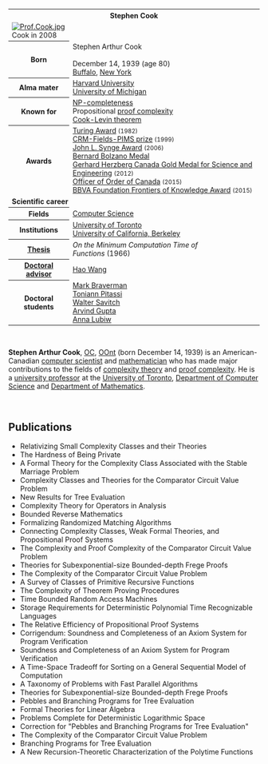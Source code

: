 <table class="infobox biography vcard">
<tbody>
<tr>
<th colspan="2">
<div class="fn">Stephen Cook</div>
</th>
</tr>
<tr>
<td colspan="2"><a class="image" href="220px-Prof.Cook.jpg"><img src="220px-Prof.Cook.jpg" srcset="220px-Prof.Cook.jpg" alt="Prof.Cook.jpg" width="220" height="266" data-file-width="1002" data-file-height="1211" /></a>
<div>Cook in 2008</div>
</td>
</tr>
<tr>
<th scope="row">Born</th>
<td>
<div class="nickname">Stephen Arthur Cook</div>
<br />December 14, 1939<span class="noprint ForceAgeToShow">&nbsp;(age&nbsp;80)</span><br />
<div class="birthplace"><a title="Buffalo, New York" href="https://en.wikipedia.org/wiki/Buffalo,_New_York">Buffalo</a>,&nbsp;<a title="New York (state)" href="https://en.wikipedia.org/wiki/New_York_(state)">New York</a></div>
</td>
</tr>
<tr>
<th scope="row">Alma&nbsp;mater</th>
<td><a title="Harvard University" href="https://en.wikipedia.org/wiki/Harvard_University">Harvard University</a><br /><a title="University of Michigan" href="https://en.wikipedia.org/wiki/University_of_Michigan">University of Michigan</a></td>
</tr>
<tr>
<th scope="row">Known&nbsp;for</th>
<td><a class="mw-redirect" title="NP-complete" href="https://en.wikipedia.org/wiki/NP-complete">NP-completeness</a><br />Propositional&nbsp;<a title="Proof complexity" href="https://en.wikipedia.org/wiki/Proof_complexity">proof complexity</a><br /><a class="mw-redirect" title="Cook-Levin theorem" href="https://en.wikipedia.org/wiki/Cook-Levin_theorem">Cook-Levin theorem</a></td>
</tr>
<tr>
<th scope="row">Awards</th>
<td><a title="Turing Award" href="https://en.wikipedia.org/wiki/Turing_Award">Turing Award</a>&nbsp;<small>(1982)</small><br /><a title="CRM-Fields-PIMS prize" href="https://en.wikipedia.org/wiki/CRM-Fields-PIMS_prize">CRM-Fields-PIMS prize</a>&nbsp;<small>(1999)</small><br /><a title="John L. Synge Award" href="https://en.wikipedia.org/wiki/John_L._Synge_Award">John L. Synge Award</a>&nbsp;<small>(2006)</small><br /><a class="new" title="Bernard Bolzano Medal (page does not exist)" href="https://en.wikipedia.org/w/index.php?title=Bernard_Bolzano_Medal&amp;action=edit&amp;redlink=1">Bernard Bolzano Medal</a><br /><a title="Gerhard Herzberg Canada Gold Medal for Science and Engineering" href="https://en.wikipedia.org/wiki/Gerhard_Herzberg_Canada_Gold_Medal_for_Science_and_Engineering">Gerhard Herzberg Canada Gold Medal for Science and Engineering</a>&nbsp;<small>(2012)</small><br /><a title="Order of Canada" href="https://en.wikipedia.org/wiki/Order_of_Canada">Officer of Order of Canada</a>&nbsp;<small>(2015)</small><br /><a class="mw-redirect" title="BBVA Foundation Frontiers of Knowledge Award" href="https://en.wikipedia.org/wiki/BBVA_Foundation_Frontiers_of_Knowledge_Award">BBVA Foundation Frontiers of Knowledge Award</a>&nbsp;<small>(2015)</small></td>
</tr>
<tr>
<td colspan="2"><strong>Scientific career</strong></td>
</tr>
<tr>
<th scope="row">Fields</th>
<td class="category"><a class="mw-redirect" title="Computer Science" href="https://en.wikipedia.org/wiki/Computer_Science">Computer Science</a></td>
</tr>
<tr>
<th scope="row">Institutions</th>
<td><a title="University of Toronto" href="https://en.wikipedia.org/wiki/University_of_Toronto">University of Toronto</a><br /><a title="University of California, Berkeley" href="https://en.wikipedia.org/wiki/University_of_California,_Berkeley">University of California, Berkeley</a></td>
</tr>
<tr>
<th scope="row"><a title="Thesis" href="https://en.wikipedia.org/wiki/Thesis">Thesis</a></th>
<td><em>On the Minimum Computation Time of Functions</em>&nbsp;(1966)</td>
</tr>
<tr>
<th scope="row"><a title="Doctoral advisor" href="https://en.wikipedia.org/wiki/Doctoral_advisor">Doctoral advisor</a></th>
<td><a title="Hao Wang (academic)" href="https://en.wikipedia.org/wiki/Hao_Wang_(academic)">Hao Wang</a></td>
</tr>
<tr>
<th scope="row">Doctoral students</th>
<td><a title="Mark Braverman (mathematician)" href="https://en.wikipedia.org/wiki/Mark_Braverman_(mathematician)">Mark Braverman</a><br /><a title="Toniann Pitassi" href="https://en.wikipedia.org/wiki/Toniann_Pitassi">Toniann Pitassi</a><br /><a title="Walter Savitch" href="https://en.wikipedia.org/wiki/Walter_Savitch">Walter Savitch</a><br /><a class="mw-redirect" title="Arvind Gupta (academic)" href="https://en.wikipedia.org/wiki/Arvind_Gupta_(academic)">Arvind Gupta</a><br /><a title="Anna Lubiw" href="https://en.wikipedia.org/wiki/Anna_Lubiw">Anna Lubiw</a></td>
</tr>
</tbody>
</table>
</br>
<p><strong>Stephen Arthur Cook</strong>,&nbsp;<span class="noexcerpt nowraplinks"><a title="Order of Canada" href="https://en.wikipedia.org/wiki/Order_of_Canada">OC</a>,&nbsp;<a title="Order of Ontario" href="https://en.wikipedia.org/wiki/Order_of_Ontario">OOnt</a></span>&nbsp;(born December 14, 1939) is an American-Canadian&nbsp;<a title="Computer science" href="https://en.wikipedia.org/wiki/Computer_science">computer scientist</a>&nbsp;and&nbsp;<a title="Mathematics" href="https://en.wikipedia.org/wiki/Mathematics">mathematician</a>&nbsp;who has made major contributions to the fields of&nbsp;<a title="Computational complexity theory" href="https://en.wikipedia.org/wiki/Computational_complexity_theory">complexity theory</a>&nbsp;and&nbsp;<a title="Proof complexity" href="https://en.wikipedia.org/wiki/Proof_complexity">proof complexity</a>. He is a&nbsp;<a class="mw-redirect" title="University professor" href="https://en.wikipedia.org/wiki/University_professor">university professor</a>&nbsp;at the&nbsp;<a title="University of Toronto" href="https://en.wikipedia.org/wiki/University_of_Toronto">University of Toronto</a>,&nbsp;<a class="mw-redirect" title="Department of Computer Science (University of Toronto)" href="https://en.wikipedia.org/wiki/Department_of_Computer_Science_(University_of_Toronto)">Department of Computer Science</a>&nbsp;and&nbsp;<a title="University of Toronto Department of Mathematics" href="https://en.wikipedia.org/wiki/University_of_Toronto_Department_of_Mathematics">Department of Mathematics</a>.</p>

</br>

<h2> Publications </h2>

<ul>

 <li><a target="_blank" href="https://github.com/manjunath5496/Stephen-A-Cook-Publications/blob/master/scook(1).pdf" style="text-decoration:none;">Relativizing Small Complexity Classes and their Theories</a></li>


 <li><a target="_blank" href="https://github.com/manjunath5496/Stephen-A-Cook-Publications/blob/master/scook(2).pdf" style="text-decoration:none;">The Hardness of Being Private</a></li>

<li><a target="_blank" href="https://github.com/manjunath5496/Stephen-A-Cook-Publications/blob/master/scook(3).pdf" style="text-decoration:none;">A Formal Theory for the Complexity Class Associated with the Stable Marriage Problem</a></li>
 <li><a target="_blank" href="https://github.com/manjunath5496/Stephen-A-Cook-Publications/blob/master/scook(4).pdf" style="text-decoration:none;">Complexity Classes and Theories for the Comparator Circuit Value Problem</a></li>                              
<li><a target="_blank" href="https://github.com/manjunath5496/Stephen-A-Cook-Publications/blob/master/scook(5).pdf" style="text-decoration:none;">New Results for Tree Evaluation</a></li>
<li><a target="_blank" href="https://github.com/manjunath5496/Stephen-A-Cook-Publications/blob/master/scook(6).pdf" style="text-decoration:none;">Complexity Theory for Operators in Analysis</a></li>
 <li><a target="_blank" href="https://github.com/manjunath5496/Stephen-A-Cook-Publications/blob/master/scook(7).pdf" style="text-decoration:none;">Bounded Reverse Mathematics</a></li>

 <li><a target="_blank" href="https://github.com/manjunath5496/Stephen-A-Cook-Publications/blob/master/scook(8).pdf" style="text-decoration:none;"> Formalizing Randomized Matching Algorithms</a></li>
   <li><a target="_blank" href="https://github.com/manjunath5496/Stephen-A-Cook-Publications/blob/master/scook(9).pdf" style="text-decoration:none;">Connecting Complexity Classes, Weak Formal Theories, and Propositional Proof Systems</a></li>
  
   
 <li><a target="_blank" href="https://github.com/manjunath5496/Stephen-A-Cook-Publications/blob/master/scook(10).pdf" style="text-decoration:none;">The Complexity and Proof Complexity of the Comparator Circuit Value Problem</a></li>                              
<li><a target="_blank" href="https://github.com/manjunath5496/Stephen-A-Cook-Publications/blob/master/scook(11).pdf" style="text-decoration:none;">Theories for Subexponential-size Bounded-depth Frege Proofs</a></li>
<li><a target="_blank" href="https://github.com/manjunath5496/Stephen-A-Cook-Publications/blob/master/scook(12).pdf" style="text-decoration:none;">The Complexity of the Comparator Circuit Value Problem</a></li>
<li><a target="_blank" href="https://github.com/manjunath5496/Stephen-A-Cook-Publications/blob/master/scook(13).pdf" style="text-decoration:none;">A Survey of Classes of Primitive Recursive Functions</a></li>

<li><a target="_blank" href="https://github.com/manjunath5496/Stephen-A-Cook-Publications/blob/master/scook(14).pdf" style="text-decoration:none;">The Complexity of Theorem Proving Procedures</a></li>
                              
<li><a target="_blank" href="https://github.com/manjunath5496/Stephen-A-Cook-Publications/blob/master/scook(15).pdf" style="text-decoration:none;">Time Bounded Random Access Machines</a></li>

<li><a target="_blank" href="https://github.com/manjunath5496/Stephen-A-Cook-Publications/blob/master/scook(16).pdf" style="text-decoration:none;">Storage Requirements for Deterministic Polynomial Time Recognizable Languages</a></li>

  <li><a target="_blank" href="https://github.com/manjunath5496/Stephen-A-Cook-Publications/blob/master/scook(17).pdf" style="text-decoration:none;">The Relative Efficiency of Propositional Proof Systems</a></li>   
  
<li><a target="_blank" href="https://github.com/manjunath5496/Stephen-A-Cook-Publications/blob/master/scook(18).pdf" style="text-decoration:none;">Corrigendum: Soundness and Completeness of an Axiom System for Program Verification</a></li> 

  
<li><a target="_blank" href="https://github.com/manjunath5496/Stephen-A-Cook-Publications/blob/master/scook(19).pdf" style="text-decoration:none;">Soundness and Completeness of an Axiom System for Program Verification</a></li> 

<li><a target="_blank" href="https://github.com/manjunath5496/Stephen-A-Cook-Publications/blob/master/scook(20).pdf" style="text-decoration:none;">A Time-Space Tradeoff for Sorting on a General Sequential Model of Computation </a></li>

<li><a target="_blank" href="https://github.com/manjunath5496/Stephen-A-Cook-Publications/blob/master/scook(21).pdf" style="text-decoration:none;">A Taxonomy of Problems with Fast Parallel Algorithms</a></li>
<li><a target="_blank" href="https://github.com/manjunath5496/Stephen-A-Cook-Publications/blob/master/scook(22).pdf" style="text-decoration:none;">Theories for Subexponential-size Bounded-depth Frege Proofs</a></li> 
 <li><a target="_blank" href="https://github.com/manjunath5496/Stephen-A-Cook-Publications/blob/master/scook(23).pdf" style="text-decoration:none;">Pebbles and Branching Programs for Tree Evaluation</a></li> 
 

   <li><a target="_blank" href="https://github.com/manjunath5496/Stephen-A-Cook-Publications/blob/master/scook(24).pdf" style="text-decoration:none;">
Formal Theories for Linear Algebra</a></li>
 
   <li><a target="_blank" href="https://github.com/manjunath5496/Stephen-A-Cook-Publications/blob/master/scook(25).pdf" style="text-decoration:none;">
Problems Complete for Deterministic Logarithmic Space</a></li>                              
 <li><a target="_blank" href="https://github.com/manjunath5496/Stephen-A-Cook-Publications/blob/master/scook(26).pdf" style="text-decoration:none;">Correction for "Pebbles and Branching Programs for Tree Evaluation"</a></li>
 <li><a target="_blank" href="https://github.com/manjunath5496/Stephen-A-Cook-Publications/blob/master/scook(27).pdf" style="text-decoration:none;">The Complexity of the Comparator Circuit Value Problem</a></li>
   
 
   <li><a target="_blank" href="https://github.com/manjunath5496/Stephen-A-Cook-Publications/blob/master/scook(28).pdf" style="text-decoration:none;">Branching Programs for Tree Evaluation</a></li>
 
   <li><a target="_blank" href="https://github.com/manjunath5496/Stephen-A-Cook-Publications/blob/master/scook(29).pdf" style="text-decoration:none;">A New Recursion-Theoretic Characterization of the Polytime Functions</a></li>                              

  </ul>
